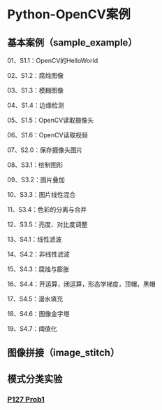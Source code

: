 # Python-OpenCV案例

## 基本案例（sample_example）

01、S1.1：OpenCV的HelloWorld

02、S1.2：腐烛图像

03、S1.3：模糊图像

04、S1.4：边缘检测

05、S1.5：OpenCV读取摄像头

06、S1.6：OpenCV读取视频

07、S2.0：保存摄像头图片

08、S3.1：绘制图形

09、S3.2：图片叠加

10、S3.3：图片线性混合

11、S3.4：色彩的分离与合并

12、S3.5：亮度、对比度调整

13、S4.1：线性滤波

14、S4.2：非线性滤波

15、S4.3：腐烛与膨胀

16、S4.4：开运算，闭运算，形态学梯度，顶帽，黑帽

17、S4.5：漫水填充

18、S4.6：图像金字塔

19、S4.7：阈值化

## 图像拼接（image_stitch）

## 模式分类实验

### [P127 Prob1](pc_experiment/ex_1.1.py)
